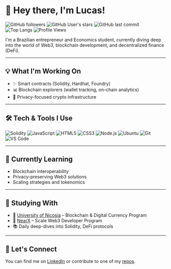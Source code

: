 # 👋 Hey there, I'm Lucas!

![GitHub followers](https://img.shields.io/github/followers/Lucasalb11?style=social)
![GitHub User's stars](https://img.shields.io/github/stars/Lucasalb11?affiliations=OWNER%2CCOLLABORATOR&style=social)
![GitHub last commit](https://img.shields.io/github/last-commit/Lucasalb11/solidity-diario)
![Top Langs](https://img.shields.io/github/languages/top/Lucasalb11/solidity-diario)
![Profile Views](https://komarev.com/ghpvc/?username=Lucasalb11&color=blue)

I'm a Brazilian entrepreneur and Economics student, currently diving deep into the world of Web3, blockchain development, and decentralized finance (DeFi). 

---

## 💡 What I'm Working On

- ✨ Smart contracts (Solidity, Hardhat, Foundry)
- 📊 Blockchain explorers (wallet tracking, on-chain analytics)
- 🔐 Privacy-focused crypto infrastructure

---

## 🛠️ Tech & Tools I Use

![Solidity](https://img.shields.io/badge/Solidity-363636?style=flat&logo=solidity)
![JavaScript](https://img.shields.io/badge/JavaScript-F7DF1E?style=flat&logo=javascript&logoColor=black)
![HTML5](https://img.shields.io/badge/HTML5-E34F26?style=flat&logo=html5&logoColor=white)
![CSS3](https://img.shields.io/badge/CSS3-1572B6?style=flat&logo=css3)
![Node.js](https://img.shields.io/badge/Node.js-339933?style=flat&logo=nodedotjs&logoColor=white)
![Ubuntu](https://img.shields.io/badge/Ubuntu-E95420?style=flat&logo=ubuntu&logoColor=white)
![Git](https://img.shields.io/badge/Git-F05032?style=flat&logo=git&logoColor=white)
![VS Code](https://img.shields.io/badge/VS%20Code-007ACC?style=flat&logo=visual-studio-code&logoColor=white)

---

## 🌱 Currently Learning

- Blockchain interoperability
- Privacy-preserving Web3 solutions  
- Scaling strategies and tokenomics

---

## 🧠 Studying With

- 📘 [University of Nicosia](https://www.unic.ac.cy/blockchain/) – Blockchain & Digital Currency Program  
- 🚀 [NearX](https://nearx.dev) – Scale Web3 Developer Program  
- 📚 Daily deep-dives into Solidity, DeFi protocols

---

## 🤝 Let's Connect

You can find me on [LinkedIn](https://www.linkedin.com/in/lucasalb11/) or contribute to one of my [repos](https://github.com/Lucasalb11).

